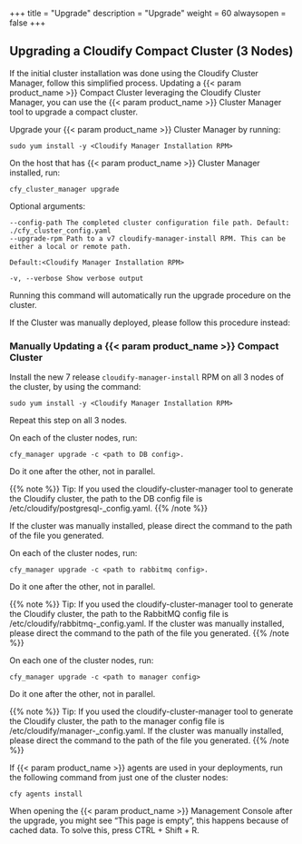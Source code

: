+++
title = "Upgrade"
description = "Upgrade"
weight = 60
alwaysopen = false
+++

## Upgrading a Cloudify Compact Cluster (3 Nodes)

If the initial cluster installation was done using the Cloudify Cluster Manager, follow this simplified process.
Updating a {{< param product_name >}} Compact Cluster leveraging the Cloudify Cluster Manager,
you can use the {{< param product_name >}} Cluster Manager tool to upgrade a compact cluster.

Upgrade your {{< param product_name >}} Cluster Manager by running:

```
sudo yum install -y <Cloudify Manager Installation RPM>
```

On the host that has {{< param product_name >}} Cluster Manager installed, run:
```
cfy_cluster_manager upgrade
```

Optional arguments: 

```
--config-path The completed cluster configuration file path. Default: ./cfy_cluster_config.yaml
--upgrade-rpm Path to a v7 cloudify-manager-install RPM. This can be either a local or remote path.

Default:<Cloudify Manager Installation RPM>

-v, --verbose Show verbose output
```

Running this command will automatically run the upgrade procedure on the cluster. 

If the Cluster was manually deployed, please follow this procedure instead:

### Manually Updating a {{< param product_name >}} Compact Cluster

Install the new 7 release `cloudify-manager-install` RPM on all 3 nodes of the cluster, by using the command: 

```
sudo yum install -y <Cloudify Manager Installation RPM>
```

Repeat this step on all 3 nodes.

On each of the cluster nodes, run:
```
cfy_manager upgrade -c <path to DB config>. 
```

Do it one after the other, not in parallel.

{{% note %}}
Tip: If you used the cloudify-cluster-manager tool to generate the Cloudify cluster, the path to the DB config file is /etc/cloudify/postgresql-<node number>_config.yaml.
{{% /note %}}

If the cluster was manually installed, please direct the command to the path of the file you generated.


On each of the cluster nodes, run:
```
cfy_manager upgrade -c <path to rabbitmq config>. 
```

Do it one after the other, not in parallel.

{{% note %}}
Tip: If you used the cloudify-cluster-manager tool to generate the Cloudify cluster, the path to the RabbitMQ config file is  /etc/cloudify/rabbitmq-<node number>_config.yaml. If the cluster was manually installed, please direct the command to the path of the file you generated.
{{% /note %}}

On each one of the cluster nodes, run:
```
cfy_manager upgrade -c <path to manager config>
```

Do it one after the other, not in parallel.

{{% note %}}
Tip: If you used the cloudify-cluster-manager tool to generate the Cloudify cluster, the path to the manager config file is /etc/cloudify/manager-<node number>_config.yaml. If the cluster was manually installed, please direct the command to the path of the file you generated. 
{{% /note %}}

If {{< param product_name >}} agents are used in your deployments, run the following command from just one of the cluster nodes:
```
cfy agents install
```

When opening the {{< param product_name >}} Management Console after the upgrade, you might see “This page is empty”, this happens because of cached data. To solve this, press CTRL + Shift + R.
